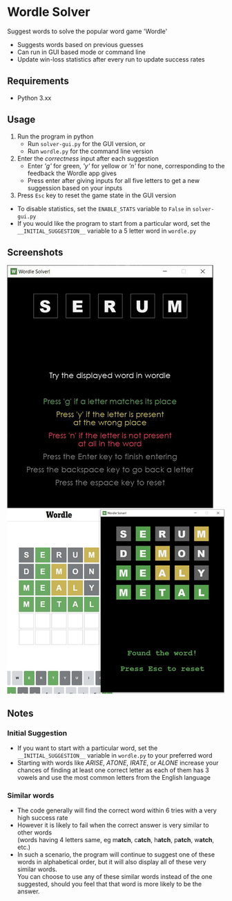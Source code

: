 # Wordle Solver
Suggest words to solve the popular word game 'Wordle'

- Suggests words based on previous guesses
- Can run in GUI based mode or command line
- Update win-loss statistics after every run to update success rates

## Requirements
- Python 3.xx

## Usage
1. Run the program in python
    - Run `solver-gui.py` for the GUI version, or
    - Run `wordle.py` for the command line version
2. Enter the *correctness* input after each suggestion
    - Enter *'g'* for green, *'y'* for yellow or *'n'* for none, corresponding to the feedback the Wordle app gives
    - Press enter after giving inputs for all five letters to get a new suggession based on your inputs
3. Press `Esc` key to reset the game state in the GUI version

- To disable statistics, set the `ENABLE_STATS` variable to `False` in `solver-gui.py`
- If you would like the program to start from a particular word, set the `__INITIAL_SUGGESTION__` variable to a 5 letter word in `wordle.py`

## Screenshots
![Game Start State](./images/game_start.png "Game Start State")
![Game Win State](./images/game_end.png "Game Win State")

## Notes
### Initial Suggestion
- If you want to start with a particular word, set the `__INITIAL_SUGGESTION__` variable in `wordle.py` to your preferred word
- Starting with words like *ARISE*, *ATONE*, *IRATE*, or *ALONE* increase your chances of finding at least one correct letter as each of them has 3 vowels and use the most common letters from the English language
### Similar words
- The code generally will find the correct word within 6 tries with a very high success rate  
- However it is likely to fail when the correct answer is very similar to other words  
  (words having 4 letters same, eg m**atch**, c**atch**, h**atch**, p**atch**, w**atch**, etc.)
- In such a scenario, the program will continue to suggest one of these words in alphabetical order, but it will also display all of these very similar words.  
  You can choose to use any of these similar words instead of the one suggested, should you feel that that word is more likely to be the answer.
